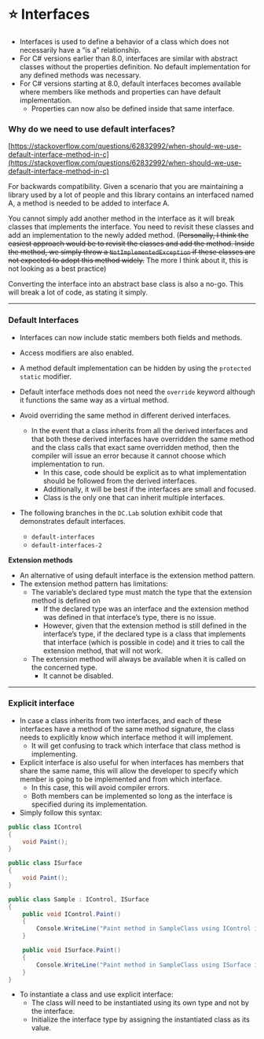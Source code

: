 # ⭐ Interfaces

- Interfaces is used to define a behavior of a class which does not necessarily have a “is a” relationship.
- For C# versions earlier than 8.0, interfaces are similar with abstract classes without the properties definition. No default implementation for any defined methods was necessary.
- For C# versions starting at 8.0, default interfaces becomes available where members like methods and properties can have default implementation.
	- Properties can now also be defined inside that same interface.

### Why do we need to use default interfaces?

[https://stackoverflow.com/questions/62832992/when-should-we-use-default-interface-method-in-c](https://stackoverflow.com/questions/62832992/when-should-we-use-default-interface-method-in-c)

For backwards compatibility. Given a scenario that you are maintaining a library used by a lot of people and this library contains an interfaced named A, a method is needed to be added to interface A.

You cannot simply add another method in the interface as it will break classes that implements the interface. You need to revisit these classes and add an implementation to the newly added method. (~~Personally, I think the easiest approach would be to revisit the classes and add the method. Inside the method, we simply throw a `NotImplementedException` if these classes are not expected to adopt this method widely.~~ The more I think about it, this is not looking as a best practice)

Converting the interface into an abstract base class is also a no-go. This will break a lot of code, as stating it simply.

---

### Default Interfaces

- Interfaces can now include static members both fields and methods.
- Access modifiers are also enabled.
- A method default implementation can be hidden by using the `protected static` modifier.
- Default interface methods does not need the `override` keyword although it functions the same way as a virtual method.

- Avoid overriding the same method in different derived interfaces.
    - In the event that a class inherits from all the derived interfaces and that both these derived interfaces have overridden the same method and the class calls that exact same overridden method, then the compiler will issue an error because it cannot choose which implementation to run.
        - In this case, code should be explicit as to what implementation should be followed from the derived interfaces.
        - Additionally, it will be best if the interfaces are small and focused.
        - Class is the only one that can inherit multiple interfaces.

- The following branches in the `DC.Lab` solution exhibit code that demonstrates default interfaces.
    - `default-interfaces`
    - `default-interfaces-2`

**Extension methods**

- An alternative of using default interface is the extension method pattern.
- The extension method pattern has limitations:
    - The variable’s declared type must match the type that the extension method is defined on
        - If the declared type was an interface and the extension method was defined in that interface’s type, there is no issue.
        - However, given that the extension method is still defined in the interface’s type, if the declared type is a class that implements that interface (which is possible in code) and it tries to call the extension method, that will not work.
    - The extension method will always be available when it is called on the concerned type.
        - It cannot be disabled.

---

### Explicit interface

- In case a class inherits from two interfaces, and each of these interfaces have a method of the same method signature, the class needs to explicitly know which interface method it will implement.
    - It will get confusing to track which interface that class method is implementing.
- Explicit interface is also useful for when interfaces has members that share the same name, this will allow the developer to specify which member is going to be implemented and from which interface.
    - In this case, this will avoid compiler errors.
    - Both members can be implemented so long as the interface is specified during its implementation.
- Simply follow this syntax:

```csharp
public class IControl
{
	void Paint();
}

public class ISurface
{
	void Paint();
}

public class Sample : IControl, ISurface
{
	public void IControl.Paint()
	{
		Console.WriteLine("Paint method in SampleClass using IControl interface.");
	}

	public void ISurface.Paint()
	{
		Console.WriteLine("Paint method in SampleClass using ISurface interface.");
	}
}
```

- To instantiate a class and use explicit interface:
    - The class will need to be instantiated using its own type and not by the interface.
    - Initialize the interface type by assigning the instantiated class as its value.